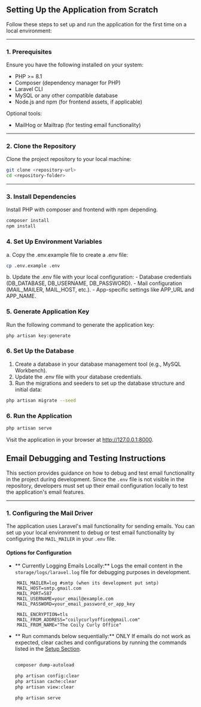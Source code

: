 ## Setting Up the Application from Scratch

Follow these steps to set up and run the application for the first time on a local environment:

---

### **1. Prerequisites**
Ensure you have the following installed on your system:
- PHP >= 8.1
- Composer (dependency manager for PHP)
- Laravel CLI
- MySQL or any other compatible database
- Node.js and npm (for frontend assets, if applicable)

Optional tools:
- MailHog or Mailtrap (for testing email functionality)

---

### **2. Clone the Repository**
Clone the project repository to your local machine:

```bash
git clone <repository-url>
cd <repository-folder>
```
---

### **3. Install Dependencies**
Install PHP with composer and frontend with npm depending.
```bash
composer install
npm install
```

### **4.  Set Up Environment Variables**
a. Copy the .env.example file to create a .env file:

```bash
cp .env.example .env
```

b.  Update the .env file with your local configuration:
	- Database credentials (DB_DATABASE, DB_USERNAME, DB_PASSWORD).
	- Mail configuration (MAIL_MAILER, MAIL_HOST, etc.).
	- App-specific settings like APP_URL and APP_NAME.

### **5. Generate Application Key**
Run the following command to generate the application key:
```bash 
php artisan key:generate
```

### **6. Set Up the Database**
1. Create a database in your database management tool (e.g., MySQL Workbench).
2. Update the .env file with your database credentials.
3. Run the migrations and seeders to set up the database structure and initial data:

```bash
php artisan migrate --seed
```

### **6. Run the Application**
```bash 
php artisan serve
```

Visit the application in your browser at http://127.0.0.1:8000.






## Email Debugging and Testing Instructions

This section provides guidance on how to debug and test email functionality in the project during development. Since the `.env` file is not visible in the repository, developers must set up their email configuration locally to test the application's email features.

---

### **1. Configuring the Mail Driver**
The application uses Laravel's mail functionality for sending emails. You can set up your local environment to debug or test email functionality by configuring the `MAIL_MAILER` in your `.env` file.

#### **Options for Configuration**

- ** Currently Logging Emails Locally:**
  Logs the email content in the `storage/logs/laravel.log` file for debugging purposes in development.

```env
	MAIL_MAILER=log #smtp (when its development put smtp)
	MAIL_HOST=smtp.gmail.com
	MAIL_PORT=587
	MAIL_USERNAME=your_email@example.com
	MAIL_PASSWORD=your_email_password_or_app_key

	MAIL_ENCRYPTION=tls
	MAIL_FROM_ADDRESS="coilycurlyoffice@gmail.com"
	MAIL_FROM_NAME="The Coily Curly Office"
```


- ** Run commands below sequentially:**
 ONLY If emails do not work as expected, clear caches and configurations by running the commands listed in the [Setup Section](#5-generate-application-key).

	```bash
	
	composer dump-autoload

	php artisan config:clear
	php artisan cache:clear
	php artisan view:clear

	php artisan serve 

	```






